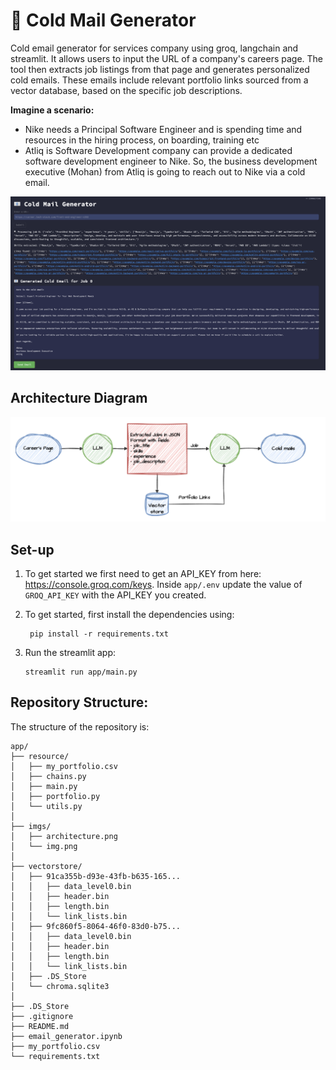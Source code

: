 # 📧 Cold Mail Generator
Cold email generator for services company using groq, langchain and streamlit. It allows users to input the URL of a company's careers page. The tool then extracts job listings from that page and generates personalized cold emails. These emails include relevant portfolio links sourced from a vector database, based on the specific job descriptions. 

**Imagine a scenario:**

- Nike needs a Principal Software Engineer and is spending time and resources in the hiring process, on boarding, training etc
- Atliq is Software Development company can provide a dedicated software development engineer to Nike. So, the business development executive (Mohan) from Atliq is going to reach out to Nike via a cold email.

![img.png](imgs/img.png)

## Architecture Diagram
![img.png](imgs/architecture.png)

## Set-up
1. To get started we first need to get an API_KEY from here: https://console.groq.com/keys. Inside `app/.env` update the value of `GROQ_API_KEY` with the API_KEY you created. 


2. To get started, first install the dependencies using:
    ```
     pip install -r requirements.txt
    ```
   
3. Run the streamlit app:
   ```
   streamlit run app/main.py
   ```

## Repository Structure:
The structure of the repository is:
```
app/
├── resource/
│   ├── my_portfolio.csv
│   ├── chains.py
│   ├── main.py
│   ├── portfolio.py
│   └── utils.py
│
├── imgs/
│   ├── architecture.png
│   └── img.png
│
├── vectorstore/
│   ├── 91ca355b-d93e-43fb-b635-165...
│   │   ├── data_level0.bin
│   │   ├── header.bin
│   │   ├── length.bin
│   │   └── link_lists.bin
│   ├── 9fc860f5-8064-46f0-83d0-b75...
│   │   ├── data_level0.bin
│   │   ├── header.bin
│   │   ├── length.bin
│   │   └── link_lists.bin
│   ├── .DS_Store 
│   └── chroma.sqlite3
│
├── .DS_Store 
├── .gitignore
├── README.md
├── email_generator.ipynb
├── my_portfolio.csv
└── requirements.txt
```
